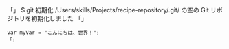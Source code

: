 「」
$ git 初期化
/Users/skills/Projects/recipe-repository/.git/ の空の Git リポジトリを初期化しました
「」


``` ジャバスクリプト
var myVar = "こんにちは、世界！";
「」
